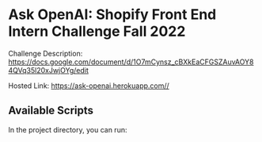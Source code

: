 # Ask OpenAI: Shopify Front End Intern Challenge Fall 2022

Challenge Description: <https://docs.google.com/document/d/1O7mCynsz_cBXkEaCFGSZAuvAOY84QVq35l20xJwjOYg/edit>

Hosted Link: <https://ask-openai.herokuapp.com//>

## Available Scripts

In the project directory, you can run:
